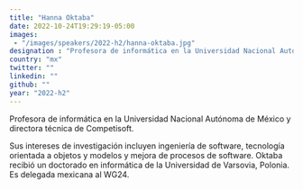 ```yaml
---
title: "Hanna Oktaba"
date: 2022-10-24T19:29:19-05:00
images: 
 - "/images/speakers/2022-h2/hanna-oktaba.jpg"
designation : "Profesora de informática en la Universidad Nacional Autónoma de México y directora técnica de Competisoft"
country: "mx"
twitter: ""
linkedin: ""
github: ""
year: "2022-h2"
---
```


Profesora de informática en la Universidad Nacional Autónoma de México y directora técnica de Competisoft.

Sus intereses de investigación incluyen ingeniería de software, tecnología orientada a objetos y modelos y mejora de procesos de software. Oktaba recibió un doctorado en informática de la Universidad de Varsovia, Polonia. Es delegada mexicana al WG24.